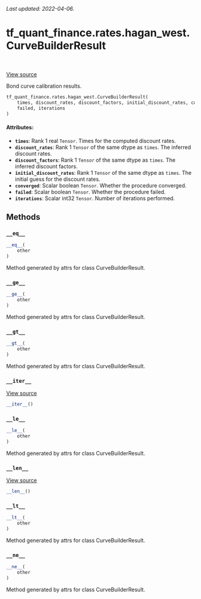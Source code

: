 <!--
This file is generated by a tool. Do not edit directly.
For open-source contributions the docs will be updated automatically.
-->

*Last updated: 2022-04-06.*

<div itemscope itemtype="http://developers.google.com/ReferenceObject">
<meta itemprop="name" content="tf_quant_finance.rates.hagan_west.CurveBuilderResult" />
<meta itemprop="path" content="Stable" />
<meta itemprop="property" content="__eq__"/>
<meta itemprop="property" content="__ge__"/>
<meta itemprop="property" content="__gt__"/>
<meta itemprop="property" content="__init__"/>
<meta itemprop="property" content="__iter__"/>
<meta itemprop="property" content="__le__"/>
<meta itemprop="property" content="__len__"/>
<meta itemprop="property" content="__lt__"/>
<meta itemprop="property" content="__ne__"/>
</div>

# tf_quant_finance.rates.hagan_west.CurveBuilderResult

<!-- Insert buttons and diff -->

<table class="tfo-notebook-buttons tfo-api" align="left">
</table>

<a target="_blank" href="https://github.com/google/tf-quant-finance/blob/master/tf_quant_finance/rates/hagan_west/bond_curve.py">View source</a>



Bond curve calibration results.

```python
tf_quant_finance.rates.hagan_west.CurveBuilderResult(
    times, discount_rates, discount_factors, initial_discount_rates, converged,
    failed, iterations
)
```



<!-- Placeholder for "Used in" -->


#### Attributes:

* <b>`times`</b>: Rank 1 real `Tensor`. Times for the computed discount rates.
* <b>`discount_rates`</b>: Rank 1 `Tensor` of the same dtype as `times`. The inferred
  discount rates.
* <b>`discount_factors`</b>: Rank 1 `Tensor` of the same dtype as `times`. The inferred
  discount factors.
* <b>`initial_discount_rates`</b>: Rank 1 `Tensor` of the same dtype as `times`. The
  initial guess for the discount rates.
* <b>`converged`</b>: Scalar boolean `Tensor`. Whether the procedure converged.
* <b>`failed`</b>: Scalar boolean `Tensor`. Whether the procedure failed.
* <b>`iterations`</b>: Scalar int32 `Tensor`. Number of iterations performed.

## Methods

<h3 id="__eq__"><code>__eq__</code></h3>

```python
__eq__(
    other
)
```

Method generated by attrs for class CurveBuilderResult.


<h3 id="__ge__"><code>__ge__</code></h3>

```python
__ge__(
    other
)
```

Method generated by attrs for class CurveBuilderResult.


<h3 id="__gt__"><code>__gt__</code></h3>

```python
__gt__(
    other
)
```

Method generated by attrs for class CurveBuilderResult.


<h3 id="__iter__"><code>__iter__</code></h3>

<a target="_blank" href="https://github.com/google/tf-quant-finance/blob/master/tf_quant_finance/utils/dataclass.py">View source</a>

```python
__iter__()
```




<h3 id="__le__"><code>__le__</code></h3>

```python
__le__(
    other
)
```

Method generated by attrs for class CurveBuilderResult.


<h3 id="__len__"><code>__len__</code></h3>

<a target="_blank" href="https://github.com/google/tf-quant-finance/blob/master/tf_quant_finance/utils/dataclass.py">View source</a>

```python
__len__()
```




<h3 id="__lt__"><code>__lt__</code></h3>

```python
__lt__(
    other
)
```

Method generated by attrs for class CurveBuilderResult.


<h3 id="__ne__"><code>__ne__</code></h3>

```python
__ne__(
    other
)
```

Method generated by attrs for class CurveBuilderResult.





